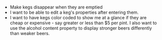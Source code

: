 * Make kegs disappear when they are emptied
* I want to be able to edit a keg's properties after entering them.
* I want to have kegs color coded to show me at a glance if they are cheap or expensive - say greater or less than $5 per pint. I also want to use the alcohol content property to display stronger beers differently than weaker beers.
